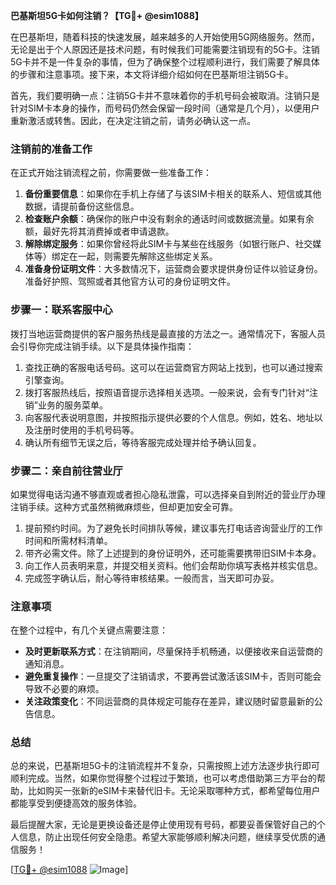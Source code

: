 **巴基斯坦5G卡如何注销？【TG💪+ @esim1088】**

在巴基斯坦，随着科技的快速发展，越来越多的人开始使用5G网络服务。然而，无论是出于个人原因还是技术问题，有时候我们可能需要注销现有的5G卡。注销5G卡并不是一件复杂的事情，但为了确保整个过程顺利进行，我们需要了解具体的步骤和注意事项。接下来，本文将详细介绍如何在巴基斯坦注销5G卡。

首先，我们要明确一点：注销5G卡并不意味着你的手机号码会被取消。注销只是针对SIM卡本身的操作，而号码仍然会保留一段时间（通常是几个月），以便用户重新激活或转售。因此，在决定注销之前，请务必确认这一点。

### 注销前的准备工作

在正式开始注销流程之前，你需要做一些准备工作：

1. **备份重要信息**：如果你在手机上存储了与该SIM卡相关的联系人、短信或其他数据，请提前备份这些信息。
2. **检查账户余额**：确保你的账户中没有剩余的通话时间或数据流量。如果有余额，最好先将其消费掉或者申请退款。
3. **解除绑定服务**：如果你曾经将此SIM卡与某些在线服务（如银行账户、社交媒体等）绑定在一起，则需要先解除这些绑定关系。
4. **准备身份证明文件**：大多数情况下，运营商会要求提供身份证件以验证身份。准备好护照、驾照或者其他官方认可的身份证明文件。

### 步骤一：联系客服中心

拨打当地运营商提供的客户服务热线是最直接的方法之一。通常情况下，客服人员会引导你完成注销手续。以下是具体操作指南：

1. 查找正确的客服电话号码。这可以在运营商官方网站上找到，也可以通过搜索引擎查询。
2. 拨打客服热线后，按照语音提示选择相关选项。一般来说，会有专门针对“注销”业务的服务菜单。
3. 向客服代表说明意图，并按照指示提供必要的个人信息。例如，姓名、地址以及注册时使用的手机号码等。
4. 确认所有细节无误之后，等待客服完成处理并给予确认回复。

### 步骤二：亲自前往营业厅

如果觉得电话沟通不够直观或者担心隐私泄露，可以选择亲自到附近的营业厅办理注销手续。这种方式虽然稍微麻烦些，但却更加安全可靠。

1. 提前预约时间。为了避免长时间排队等候，建议事先打电话咨询营业厅的工作时间和所需材料清单。
2. 带齐必需文件。除了上述提到的身份证明外，还可能需要携带旧SIM卡本身。
3. 向工作人员表明来意，并提交相关资料。他们会帮助你填写表格并核实信息。
4. 完成签字确认后，耐心等待审核结果。一般而言，当天即可办妥。

### 注意事项

在整个过程中，有几个关键点需要注意：

- **及时更新联系方式**：在注销期间，尽量保持手机畅通，以便接收来自运营商的通知消息。
- **避免重复操作**：一旦提交了注销请求，不要再尝试激活该SIM卡，否则可能会导致不必要的麻烦。
- **关注政策变化**：不同运营商的具体规定可能存在差异，建议随时留意最新的公告信息。

### 总结

总的来说，巴基斯坦5G卡的注销流程并不复杂，只需按照上述方法逐步执行即可顺利完成。当然，如果你觉得整个过程过于繁琐，也可以考虑借助第三方平台的帮助，比如购买一张新的eSIM卡来替代旧卡。无论采取哪种方式，都希望每位用户都能享受到便捷高效的服务体验。

最后提醒大家，无论是更换设备还是停止使用现有号码，都要妥善保管好自己的个人信息，防止出现任何安全隐患。希望大家能够顺利解决问题，继续享受优质的通信服务！

[[TG💪+ @esim1088](https://t.me/s/esim1088) ![Image](https://i.postimg.cc/4NQfJmqS/Snipaste-2025-05-13-00-14-12.png)]